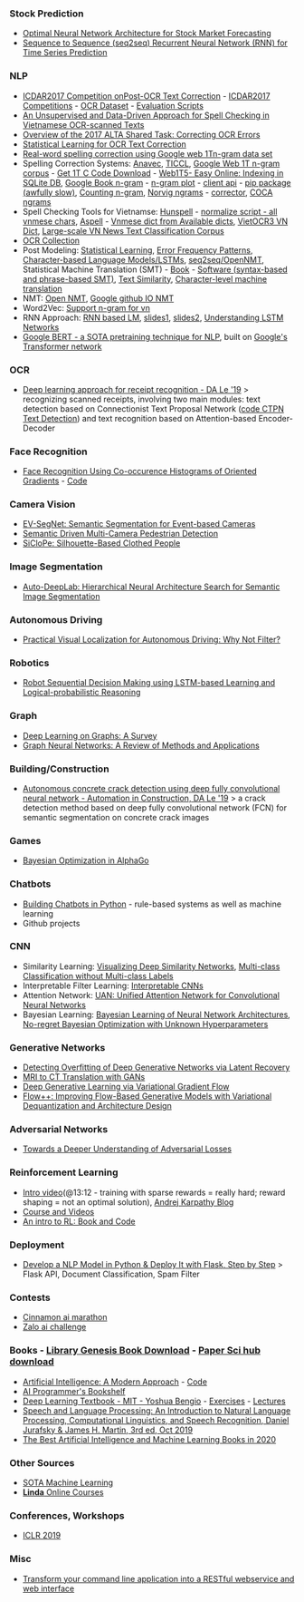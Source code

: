 ### Stock Prediction
- [Optimal Neural Network Architecture for Stock Market Forecasting](https://www.researchgate.net/profile/Sanjay_Singh7/publication/236164660_Optimal_Neural_Network_Architecture_for_Stock_Market_Forecasting/links/5516c0be0cf2f7d80a397964.pdf)
- [Sequence to Sequence (seq2seq) Recurrent Neural Network (RNN) for Time Series Prediction](https://github.com/guillaume-chevalier/seq2seq-signal-prediction)

### NLP
- [ICDAR2017 Competition onPost-OCR Text Correction](https://www.researchgate.net/publication/322780847_ICDAR2017_Competition_on_Post-OCR_Text_Correction) - [ICDAR2017 Competitions](http://u-pat.org/ICDAR2017/program_competitions.php) - [OCR Dataset](https://sites.google.com/view/icdar2017-postcorrectionocr/dataset) - [Evaluation Scripts](https://git.univ-lr.fr/gchiro01/icdar2017/tree/master)
- [An Unsupervised and Data-Driven Approach for Spell Checking in Vietnamese OCR-scanned Texts](http://www.aclweb.org/anthology/W12-0505)
- [Overview of the 2017 ALTA Shared Task: Correcting OCR Errors](http://aclweb.org/anthology/U17-1014)
- [Statistical Learning for OCR Text Correction](https://arxiv.org/pdf/1611.06950.pdf)
- [Real-word spelling correction using Google web 1Tn-gram data set](http://www.site.uottawa.ca/~diana/publications/ieee_nlpke_120)
- Spelling Correction Systems: [Anavec](https://github.com/proycon/anavec), [TICCL](https://github.com/martinreynaert/TICCL), [Google Web 1T n-gram corpus](https://catalog.ldc.upenn.edu/LDC2006T13) - [Get 1T C Code Download](http://get1t.sourceforge.net/) - [Web1T5-
Easy Online: Indexing in SQLite DB](http://www.stefan-evert.de/Software.html#Indexing_Google%27s_Web_1T_5-grams_database_with_Perl_and_SQLite), [Google Book n-gram](https://books.google.com/ngrams) - [n-gram plot](https://github.com/jonathanrjpereira/Ngram-Analytica) - [client api](https://gitlab.com/mtrenkmann/phrasefinder-client-python) - [pip package (awfully slow)](https://pypi.org/project/google-ngram-downloader/), [Counting n-gram](https://github.com/yohokuno/count-ngram), [Norvig ngrams](http://norvig.com/ngrams/) - [corrector](http://norvig.com/spell-correct.html), [COCA ngrams](https://www.ngrams.info/purchase.asp)
- Spell Checking Tools for Vietnamse: [Hunspell](https://github.com/1ec5/hunspell-vi) - [normalize script - all vnmese chars](https://github.com/1ec5/hunspell-vi/tree/master/tools), [Aspell](https://en.wikipedia.org/wiki/GNU_Aspell) - [Vnmese dict from Available dicts](http://aspell.net/), [VietOCR3 VN Dict](https://github.com/miendinh/VietnameseOCR), [Large-scale VN News Text Classification Corpus](https://github.com/duyvuleo/VNTC)
- [OCR Collection](https://github.com/kba/awesome-ocr)
- Post Modeling: [Statistical Learning](https://github.com/jie-mei/OCRrect), [Error Frequency Patterns](https://github.com/tung18tht/ICDAR-2017-Post-OCR-Correction), [Character-based Language Models/LSTMs](https://github.com/KBNLresearch/ochre), [seq2seq/OpenNMT](https://github.com/TurkuNLP/ocr-correction), Statistical Machine Translation (SMT) - [Book](http://www.statmt.org/book/) - [Software (syntax-based and phrase-based SMT)](http://www.statmt.org/), [Text Similarity](https://github.com/pritishyuvraj/SOC-PMI-Short-Text-Similarity-), [Character-level machine translation](https://github.com/clarinsi/csmtiser)
- NMT: [Open NMT](http://opennmt.net/), [Google github IO NMT](https://google.github.io/seq2seq/)
- Word2Vec: [Support n-gram for vn](https://github.com/cuongnguyen14/word2vecpython)
- RNN Approach: [RNN based LM](https://www.fit.vutbr.cz/research/groups/speech/publi/2010/mikolov_interspeech2010_IS100722.pdf), [slides1](https://www.researchgate.net/publication/221489926_Recurrent_neural_network_based_language_model), [slides2](https://www.cs.cmu.edu/~hiroakih/pdf/RNNLM_hiroakih.pdf), [Understanding LSTM Networks](http://colah.github.io/posts/2015-08-Understanding-LSTMs/)
- [Google BERT - a SOTA pretraining technique for NLP](https://venturebeat.com/2018/11/02/google-open-sources-bert-a-state-of-the-art-training-technique-for-natural-language-processing/?fbclid=IwAR1GZhdbk1vZNGYQkjnseJZGsOafuTDyh_5V4WFSrEvqZanTs6sELkaeQ4s), built on [Google's Transformer network](https://ai.googleblog.com/2017/08/transformer-novel-neural-network.html)

### OCR
- [Deep learning approach for receipt recognition - DA Le '19](https://deepai.org/publication/deep-learning-approach-for-receipt-recognition) > recognizing scanned receipts, involving two main modules: text
detection based on Connectionist Text Proposal Network ([code CTPN Text Detection](https://github.com/eragonruan/text-detectionctpn)) and text recognition based on Attention-based Encoder-Decoder

### Face Recognition
- [Face  Recognition  Using  Co-occurence  Histograms  of  Oriented Gradients](https://www.researchgate.net/publication/261466486_Face_recognition_using_Co-occurrence_Histograms_of_Oriented_Gradients) - [Code](https://sites.google.com/view/thanhtoando/software)

### Camera Vision
- [EV-SegNet: Semantic Segmentation for Event-based Cameras](https://arxiv.org/pdf/1811.12039v1.pdf)
- [Semantic Driven Multi-Camera Pedestrian Detection](https://deepai.org/publication/semantic-driven-multi-camera-pedestrian-detection)
- [SiCloPe: Silhouette-Based Clothed People](https://deepai.org/publication/siclope-silhouette-based-clothed-people)

### Image Segmentation
- [Auto-DeepLab: Hierarchical Neural Architecture Search for Semantic Image Segmentation](https://deepai.org/publication/auto-deeplab-hierarchical-neural-architecture-search-for-semantic-image-segmentation)

### Autonomous Driving
- [Practical Visual Localization for Autonomous Driving: Why Not Filter?](https://arxiv.org/pdf/1811.08063v1.pdf)

### Robotics
- [Robot Sequential Decision Making using LSTM-based Learning and Logical-probabilistic Reasoning](https://deepai.org/publication/robot-sequential-decision-making-using-lstm-based-learning-and-logical-probabilistic-reasoning)

### Graph
- [Deep Learning on Graphs: A Survey](https://deepai.org/publication/deep-learning-on-graphs-a-survey)
- [Graph Neural Networks: A Review of Methods and Applications](https://deepai.org/publication/graph-neural-networks-a-review-of-methods-and-applications)

### Building/Construction

- [Autonomous concrete crack detection using deep fully convolutional neural network - Automation in Construction, DA Le '19](https://www.sciencedirect.com/science/article/abs/pii/S0926580518306745) > a crack detection method based on deep fully convolutional network (FCN) for semantic segmentation on concrete crack images

### Games
- [Bayesian Optimization in AlphaGo](https://deepai.org/publication/bayesian-optimization-in-alphago)

### Chatbots
- [Building Chatbots in Python](https://www.datacamp.com) - rule-based systems as well as machine learning
- Github projects

### CNN
- Similarity Learning: [Visualizing Deep Similarity Networks](https://deepai.org/publication/visualizing-deep-similarity-networks), [Multi-class Classification without Multi-class Labels](https://deepai.org/publication/multi-class-classification-without-multi-class-labels)
- Interpretable Filter Learning: [Interpretable CNNs](https://deepai.org/publication/interpretable-cnns)
- Attention Network: [UAN: Unified Attention Network for Convolutional Neural Networks](https://deepai.org/publication/uan-unified-attention-network-for-convolutional-neural-networks)
- Bayesian Learning: [Bayesian Learning of Neural Network Architectures](https://deepai.org/publication/bayesian-learning-of-neural-network-architectures), [No-regret Bayesian Optimization with Unknown Hyperparameters](https://deepai.org/publication/no-regret-bayesian-optimization-with-unknown-hyperparameters)

### Generative Networks
- [Detecting Overfitting of Deep Generative Networks via Latent Recovery](https://deepai.org/publication/detecting-overfitting-of-deep-generative-networks-via-latent-recovery)
- [MRI to CT Translation with GANs](https://deepai.org/publication/mri-to-ct-translation-with-gans)
- [Deep Generative Learning via Variational Gradient Flow](https://deepai.org/publication/deep-generative-learning-via-variational-gradient-flow)
- [Flow++: Improving Flow-Based Generative Models with Variational Dequantization and Architecture Design](https://deepai.org/publication/flow-improving-flow-based-generative-models-with-variational-dequantization-and-architecture-design)

### Adversarial Networks
- [Towards a Deeper Understanding of Adversarial Losses](https://deepai.org/publication/towards-a-deeper-understanding-of-adversarial-losses)

### Reinforcement Learning
- [Intro video](https://www.youtube.com/watch?v=JgvyzIkgxF0)(@13:12 - training with sparse rewards = really hard; reward shaping = not an optimal solution), [Andrej Karpathy Blog](http://karpathy.github.io/2016/05/31/rl/)
- [Course and Videos](http://www0.cs.ucl.ac.uk/staff/d.silver/web/Teaching.html)
- [An intro to RL: Book and Code](http://www.incompleteideas.net/book/the-book-2nd.html)

### Deployment
- [Develop a NLP Model in Python & Deploy It with Flask, Step by Step](https://towardsdatascience.com/develop-a-nlp-model-in-python-deploy-it-with-flask-step-by-step-744f3bdd7776) > Flask API, Document Classification, Spam Filter

### Contests
- [Cinnamon ai marathon](https://www.cinnamonailabs.com/cinnamon-ai-marathon)
- [Zalo ai challenge](https://challenge.zalo.ai/)

### Books - [Library Genesis Book Download](http://gen.lib.rus.ec/) - [Paper Sci hub download](https://sci-hub.tw/)
- [Artificial Intelligence: A Modern Approach](http://aima.cs.berkeley.edu/index.html) - [Code](https://github.com/aimacode)
- [AI Programmer's Bookshelf](http://alumni.media.mit.edu/~jorkin/aibooks.html)
- [Deep Learning Textbook - MIT - Yoshua Bengio](http://www.deeplearningbook.org/) - [Exercises](http://www.deeplearningbook.org/exercises.html) - [Lectures](http://www.deeplearningbook.org/lecture_slides.html)
- [Speech and Language Processing: An Introduction to Natural Language Processing, Computational Linguistics, and Speech Recognition, Daniel Jurafsky & James H. Martin, 3rd ed, Oct 2019](https://web.stanford.edu/~jurafsky/slp3/)
- [The Best Artificial Intelligence and Machine Learning Books in 2020](https://medium.com/ai%C2%B3-theory-practice-business/the-best-artificial-intelligence-and-machine-learning-books-in-2020-116bb219556b)

### Other Sources
- [SOTA Machine Learning](https://paperswithcode.com/sota)
- [**Linda** Online Courses](www.lynda.com)

### Conferences, Workshops
- [ICLR 2019](https://huyenchip.com/2019/05/12/top-8-trends-from-iclr-2019.html)

### Misc
- [Transform your command line application into a RESTful webservice and web interface](http://proycon.github.io/clam/)
